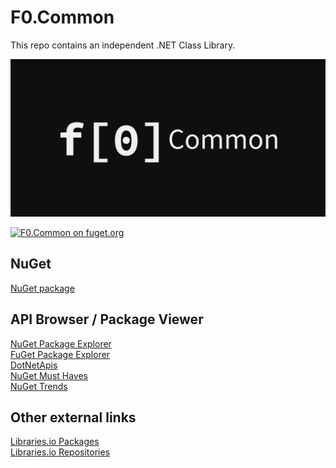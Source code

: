 # F0.Common
This repo contains an independent .NET Class Library.

![F0.Common](https://raw.githubusercontent.com/Flash0ver/F0/master/Branding/GitHub/F0.Common.png)

[![F0.Common on fuget.org](https://www.fuget.org/packages/F0.Common/badge.svg)](https://www.fuget.org/packages/F0.Common)

## NuGet
[NuGet package](https://www.nuget.org/packages/F0.Common/)

## API Browser / Package Viewer
[NuGet Package Explorer](https://nuget.info/packages/F0.Common)\
[FuGet Package Explorer](https://www.fuget.org/packages/F0.Common)\
[DotNetApis](http://dotnetapis.com/pkg/F0.Common)\
[NuGet Must Haves](https://nugetmusthaves.com/Package/F0.Common)\
[NuGet Trends](https://nugettrends.com/packages?months=12&ids=F0.Common)

## Other external links
[Libraries.io Packages](https://libraries.io/nuget/F0.Common)\
[Libraries.io Repositories](https://libraries.io/github/Flash0ver/F0.Common)
